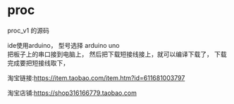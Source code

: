 # proc
proc_v1 的源码


ide使用arduino， 型号选择  arduino uno  
把板子上的串口接到电脑上， 然后把下载短接线接上，就可以编译下载了， 下载完成要把短接线取下，

淘宝链接:https://item.taobao.com/item.htm?id=611681003797  

淘宝店铺:https://shop316166779.taobao.com  

